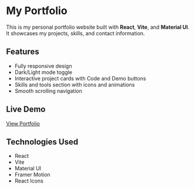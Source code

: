 # My Portfolio

This is my personal portfolio website built with **React**, **Vite**, and **Material UI**.  
It showcases my projects, skills, and contact information.  

## Features

- Fully responsive design
- Dark/Light mode toggle
- Interactive project cards with Code and Demo buttons
- Skills and tools section with icons and animations
- Smooth scrolling navigation

## Live Demo

[View Portfolio](https://your-netlify-url.netlify.app)

## Technologies Used

- React
- Vite
- Material UI
- Framer Motion
- React Icons
